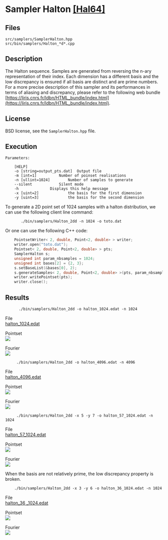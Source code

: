 # Sampler Halton [[Hal64]](https://dl.acm.org/citation.cfm?id=365104)

## Files

```
src/samplers/SamplerHalton.hpp  
src/bin/samplers/Halton_*d*.cpp
```

## Description


The Halton sequence. Samples are generated from reversing the n-ary representation of their index. Each dimension has a different basis and the low discrepancy is ensured if all basis are distinct and are prime numbers.  
For a more precise description of this sampler and its performances in terms of aliasing and discrepancy, please refer to the following web bundle [https://liris.cnrs.fr/ldbn/HTML_bundle/index.html](https://liris.cnrs.fr/ldbn/HTML_bundle/index.html).


## License


BSD license, see the `SamplerHalton.hpp` file.

## Execution

```
Parameters:  

	[HELP]
	-o [string=output_pts.dat]	Output file
	-m [int=1]			Number of poinset realisations
	-n [ullint=1024]		Number of samples to generate
	--silent 			Silent mode
	-h 				Displays this help message
	-x [uint=2] 			the basis for the first dimension
	-y [uint=3] 			the basis for the second dimension
```			

To generate a 2D point set of 1024 samples with a halton distribution, we can use the following client line command:

           ./bin/samplers/Halton_2dd -n 1024 -o toto.dat

Or one can use the following C++ code:

```c++    
    PointsetWriter< 2, double, Point<2, double> > writer;
    writer.open("toto.dat");
    Pointset< 2, double, Point<2, double> > pts;
    SamplerHalton s;
    unsigned int param_nbsamples = 1024;
    unsigned int bases[2] = {2, 3};
    s.setBaseList(&bases[0], 2);
    s.generateSamples< 2, double, Point<2, double> >(pts, param_nbsamples);
    writer.writePointset(pts);
    writer.close();
```			

## Results


          ./bin/samplers/Halton_2dd -o halton_1024.edat -n 1024


File  
[halton_1024.edat](data/halton/halton_1024.edat)

Pointset  
[![](data/halton/halton_1024.png)](data/halton/halton_1024.png)

Fourier  
[![](data/halton/halton_1024_fourier.png)](data/halton/halton_1024_fourier.png)

         ./bin/samplers/Halton_2dd -o halton_4096.edat -n 4096

File  
[halton_4096.edat](data/halton/halton_4096.edat)

Pointset  
[![](data/halton/halton_4096.png)](data/halton/halton_4096.png)

Fourier  
[![](data/halton/halton_4096_fourier.png)](data/halton/halton_4096_fourier.png)

         ./bin/samplers/Halton_2dd -x 5 -y 7 -o halton_57_1024.edat -n 1024

File  
[halton_57_1024.edat](data/halton_57/halton_57_1024.edat)

Pointset  
[![](data/halton_57/halton_57_1024.png)](data/halton_57/halton_57_1024.png)

Fourier  
[![](data/halton_57/halton_57_1024_fourier.png)](data/halton_57/halton_57_1024_fourier.png)

When the basis are not relatively prime, the low discrepancy property is broken.

        ./bin/samplers/Halton_2dd -x 3 -y 6 -o halton_36_1024.edat -n 1024

File  
[halton_36      _1024.edat](data/halton_36/halton_36_1024.edat)

Pointset  
[![](data/halton_36/halton_36_1024.png)](data/halton_36/halton_36_1024.png)

Fourier  
[![](data/halton_36/halton_36_1024_fourier.png)](data/halton_36/halton_36_1024_fourier.png)
